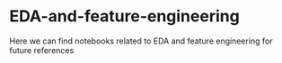 # EDA-and-feature-engineering
Here we can find notebooks related to EDA and feature engineering for future references
